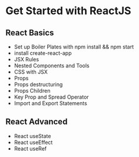 # Get Started with ReactJS
## React Basics
- Set up Boiler Plates with npm install && npm start 
- install create-react-app
- JSX Rules
- Nested Components and Tools
- CSS with JSX
- Props
- Props destructuring
- Props Children
- Key Prop and Spread Operator
- Import and Export Statements
## React Advanced
- React useState
- React useEffect
- React useRef
